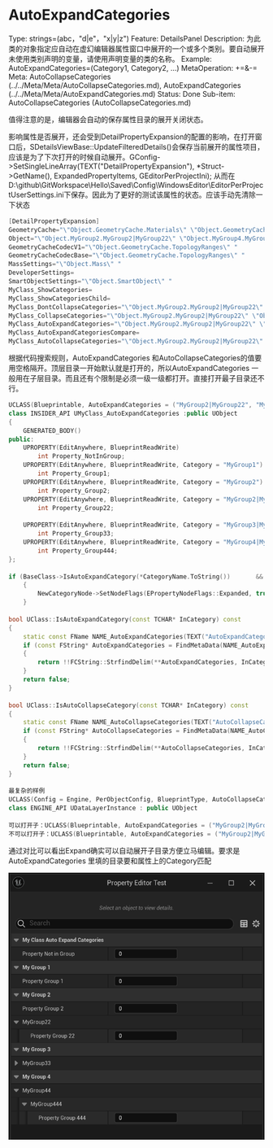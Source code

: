 # AutoExpandCategories

Type: strings=(abc，"d|e"，"x|y|z")
Feature: DetailsPanel
Description: 为此类的对象指定应自动在虚幻编辑器属性窗口中展开的一个或多个类别。要自动展开未使用类别声明的变量，请使用声明变量的类的名称。
Example: AutoExpandCategories=(Category1, Category2, ...)
MetaOperation: +=&-=
Meta: AutoCollapseCategories (../../Meta/Meta/AutoCollapseCategories.md), AutoExpandCategories (../../Meta/Meta/AutoExpandCategories.md)
Status: Done
Sub-item: AutoCollapseCategories (AutoCollapseCategories.md)

值得注意的是，编辑器会自动的保存属性目录的展开关闭状态。

影响属性是否展开，还会受到DetailPropertyExpansion的配置的影响，在打开窗口后，SDetailsViewBase::UpdateFilteredDetails()会保存当前展开的属性项目，应该是为了下次打开的时候自动展开。GConfig->SetSingleLineArray(TEXT("DetailPropertyExpansion"), *Struct->GetName(), ExpandedPropertyItems, GEditorPerProjectIni); 从而在D:\github\GitWorkspace\Hello\Saved\Config\WindowsEditor\EditorPerProjectUserSettings.ini下保存。因此为了更好的测试该属性的状态。应该手动先清除一下状态

```cpp
[DetailPropertyExpansion]
GeometryCache="\"Object.GeometryCache.Materials\" \"Object.GeometryCache.Tracks\" "
Object="\"Object.MyGroup2.MyGroup2|MyGroup22\" \"Object.MyGroup4.MyGroup4|MyGroup44\" \"Object.MyGroup4.MyGroup4|MyGroup44.MyGroup4|MyGroup44|MyGroup444\" "
GeometryCacheCodecV1="\"Object.GeometryCache.TopologyRanges\" "
GeometryCacheCodecBase="\"Object.GeometryCache.TopologyRanges\" "
MassSettings="\"Object.Mass\" "
DeveloperSettings=
SmartObjectSettings="\"Object.SmartObject\" "
MyClass_ShowCategories=
MyClass_ShowCategoriesChild=
MyClass_DontCollapseCategories="\"Object.MyGroup2.MyGroup2|MyGroup22\" \"Object.MyGroup3.MyGroup3|MyGroup33\" \"Object.MyGroup3.MyGroup3|MyGroup33.MyGroup3|MyGroup33|MyGroup333\" "
MyClass_CollapseCategories="\"Object.MyGroup2.MyGroup2|MyGroup22\" \"Object.MyGroup3.MyGroup3|MyGroup33\" \"Object.MyGroup3.MyGroup3|MyGroup33.MyGroup3|MyGroup33|MyGroup333\" "
MyClass_AutoExpandCategories="\"Object.MyGroup2.MyGroup2|MyGroup22\" \"Object.MyGroup4.MyGroup4|MyGroup44\" \"Object.MyGroup4.MyGroup4|MyGroup44.MyGroup4|MyGroup44|MyGroup444\" "
MyClass_AutoExpandCategoriesCompare=
MyClass_AutoCollapseCategories="\"Object.MyGroup2.MyGroup2|MyGroup22\" \"Object.MyGroup4.MyGroup4|MyGroup44\" \"Object.MyGroup4.MyGroup4|MyGroup44.MyGroup4|MyGroup44|MyGroup444\" "
```

根据代码搜索规则，AutoExpandCategories 和AutoCollapseCategories的值要用空格隔开。顶层目录一开始默认就是打开的，所以AutoExpandCategories 一般用在子层目录。而且还有个限制是必须一级一级都打开。直接打开最子目录还不行。

```cpp
UCLASS(Blueprintable, AutoExpandCategories = ("MyGroup2|MyGroup22", "MyGroup4|MyGroup44|MyGroup444"))
class INSIDER_API UMyClass_AutoExpandCategories :public UObject
{
	GENERATED_BODY()
public:
	UPROPERTY(EditAnywhere, BlueprintReadWrite)
		int Property_NotInGroup;
	UPROPERTY(EditAnywhere, BlueprintReadWrite, Category = "MyGroup1")
		int Property_Group1;
	UPROPERTY(EditAnywhere, BlueprintReadWrite, Category = "MyGroup2")
		int Property_Group2;
	UPROPERTY(EditAnywhere, BlueprintReadWrite, Category = "MyGroup2|MyGroup22")
		int Property_Group22;

	UPROPERTY(EditAnywhere, BlueprintReadWrite, Category = "MyGroup3|MyGroup33")
		int Property_Group33;
	UPROPERTY(EditAnywhere, BlueprintReadWrite, Category = "MyGroup4|MyGroup44|MyGroup444")
		int Property_Group444;
};

if (BaseClass->IsAutoExpandCategory(*CategoryName.ToString())		&&	!BaseClass->IsAutoCollapseCategory(*CategoryName.ToString()))
	{
		NewCategoryNode->SetNodeFlags(EPropertyNodeFlags::Expanded, true);
	}

bool UClass::IsAutoExpandCategory(const TCHAR* InCategory) const
{
	static const FName NAME_AutoExpandCategories(TEXT("AutoExpandCategories"));
	if (const FString* AutoExpandCategories = FindMetaData(NAME_AutoExpandCategories))
	{
		return !!FCString::StrfindDelim(**AutoExpandCategories, InCategory, TEXT(" "));
	}
	return false;
}

bool UClass::IsAutoCollapseCategory(const TCHAR* InCategory) const
{
	static const FName NAME_AutoCollapseCategories(TEXT("AutoCollapseCategories"));
	if (const FString* AutoCollapseCategories = FindMetaData(NAME_AutoCollapseCategories))
	{
		return !!FCString::StrfindDelim(**AutoCollapseCategories, InCategory, TEXT(" "));
	}
	return false;
}

最复杂的样例
UCLASS(Config = Engine, PerObjectConfig, BlueprintType, AutoCollapseCategories = ("Data Layer|Advanced"), AutoExpandCategories = ("Data Layer|Editor", "Data Layer|Advanced|Runtime"))
class ENGINE_API UDataLayerInstance : public UObject

可以打开子：UCLASS(Blueprintable, AutoExpandCategories = ("MyGroup2|MyGroup22", "MyGroup4|MyGroup44","MyGroup4|MyGroup44|MyGroup444"))
不可以打开子：UCLASS(Blueprintable, AutoExpandCategories = ("MyGroup2|MyGroup22", "MyGroup4|MyGroup44|MyGroup444"))
```

通过对比可以看出Expand确实可以自动展开子目录方便立马编辑。要求是AutoExpandCategories 里填的目录要和属性上的Category匹配

![Untitled](AutoExpandCategories/Untitled.png)